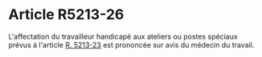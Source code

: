 # Article R5213-26

  
L'affectation du travailleur handicapé aux ateliers ou postes spéciaux prévus à l'article [R. 5213-23][1] est prononcée sur avis du médecin du travail.

 [1]: /affichCodeArticle.do?cidTexte=LEGITEXT000006072050&idArticle=LEGIARTI000018495332&dateTexte=&categorieLien=cid